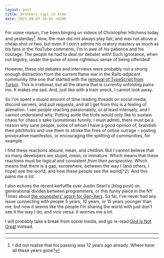 ```yaml
---
layout: post
title: Brothers (up) in Arms
date: 2023-09-07 20:01 +0200
---
```


For some reason, I've been binging on videos of Christopher Hitchens today and yesterday[^1]. Now, the man did not always 
play fair, and was not above a cheap shot or two, but even if I don't admire his oratory mastery as much as his fans 
in the YouTube comments, I'm in awe of his patience and his courage. The people he had to deal (or debate) with! Such 
ignorance, when not bigotry, under the guise of some righteous sense of being offended!

However, these old debates and interviews were probably not a strong enough distraction from the current flame war in 
the Rails-adjacent community (the one that started with the [removal of TypeScript from Turbo](https://world.hey.com/dhh/turbo-8-is-dropping-typescript-70165c01)). 
This is irrational, but all the drama that is currently unfolding pains me. It makes me sad. And, just like with a 
train wreck, I cannot look away.

So I've spent a stupid amount of time reading threads on social media, discord servers, and pull requests, and all I get 
from this is a feeling of alienation. I see people reacting passionately, or at least intensely, and I cannot understand 
why. Putting aside the trolls would only like to sustain chaos for chaos's sake (sometimes funnily, I must admit), there 
must be a reason why sane people, some of whom I have a good opinion of, brandish their pitchforks and use them to stroke 
the fires of online outrage – posting provocative manifestos, or encouraging the splitting of communities, for example.

I find these reactions absurd, mean, and childish. But I cannot believe that so many developers are stupid, mean, or 
immature. Which means that these reactions must be logical and consistent _from their perspective_. Which means that 
there is a gap, somewhere, between the way I (and others, I hope) see the world, and how these people see the world[^2]. 
And this pains me _a lot_.

I also echoes the recent kerfuffle over Justin Searl's [blog post] on generational divides between programmers, or 
this funny piece in the NY Times about [the youngsters' scorn for Gen-Xers](https://www.nytimes.com/2023/08/25/style/gen-x-generation-discourse.html). 
So far, I've never had any issue connecting with people 5 years, 10 years, or 15 years younger than me; but now it seems 
like the people I'm sharing the world with just don't see it the way I do, and vice versa. It worries me a lot.

I will probably take a break from social media, and go re-read [God Is Not Great](https://www.hachettebookgroup.com/titles/christopher-hitchens/god-is-not-great/9780446697965/?lens=twelve) 
instead.

---

[^1]: I did not realise that his passing was 12 years ago already. Where have all these years gone?
